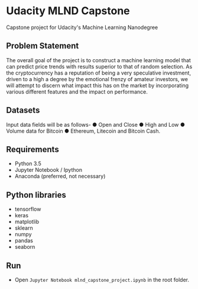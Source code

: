 # Udacity MLND Capstone

Capstone project for Udacity's Machine Learning Nanodegree

## Problem Statement

The overall goal of the project is to construct a machine
learning model that can predict price trends with results
superior to that of random selection. As the cryptocurrency has
a reputation of being a very speculative investment, driven to a
high a degree by the emotional frenzy of amateur investors, we
will attempt to discern what impact this has on the market by
incorporating various different features and the impact on
performance.

## Datasets

Input data fields will be as follows-
● Open and Close
● High and Low
● Volume data for Bitcoin
● Ethereum, Litecoin and Bitcoin Cash.


## Requirements
* Python 3.5
* Jupyter Notebook / Ipython
* Anaconda (preferred, not necessary)

## Python libraries
* tensorflow
* keras
* matplotlib
* sklearn
* numpy
* pandas
* seaborn

## Run
* Open `Jupyter Notebook mlnd_capstone_project.ipynb` in the root folder.

